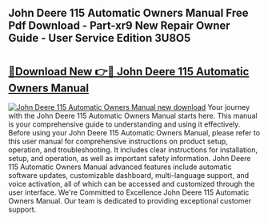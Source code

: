 ## John Deere 115 Automatic Owners Manual Free Pdf Download - Part-xr9 New Repair Owner Guide - User Service Edition 3U8O5

# <h2><a href="http://bc90842.oget.top/?id=John+Deere+115+Automatic+Owners+Manual">🔗Download New 👉🔴 John Deere 115 Automatic Owners Manual</a></h2>

[![John Deere 115 Automatic Owners Manual new download](https://i.imgur.com/5g1atiW.png)](http://bc90842.oget.top/?id=John+Deere+115+Automatic+Owners+Manual)
Your journey with the John Deere 115 Automatic Owners Manual starts here. This manual is your comprehensive guide to understanding and using it effectively. Before using your John Deere 115 Automatic Owners Manual, please refer to this user manual for comprehensive instructions on product setup, operation, and troubleshooting. It includes clear instructions for installation, setup, and operation, as well as important safety information. John Deere 115 Automatic Owners Manual advanced features include automatic software updates, customizable dashboard, multi-language support, and voice activation, all of which can be accessed and customized through the user interface. We're Committed to Excellence John Deere 115 Automatic Owners Manual. Our team is dedicated to providing exceptional customer support.
